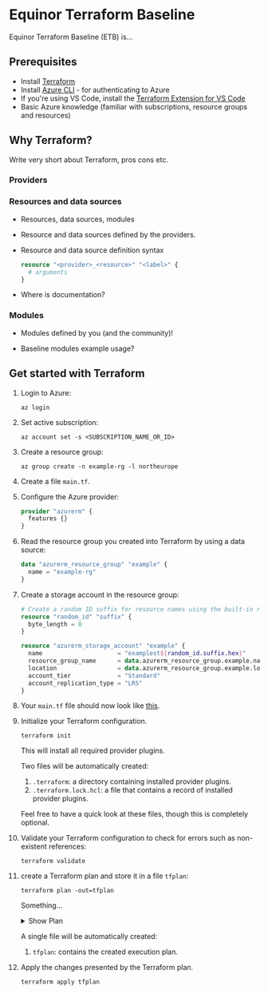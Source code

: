 # Equinor Terraform Baseline

Equinor Terraform Baseline (ETB) is...

## Prerequisites

- Install [Terraform](https://developer.hashicorp.com/terraform/downloads)
- Install [Azure CLI](https://learn.microsoft.com/en-us/cli/azure/install-azure-cli) - for authenticating to Azure
- If you're using VS Code, install the [Terraform Extension for VS Code](https://marketplace.visualstudio.com/items?itemName=hashicorp.terraform)
- Basic Azure knowledge (familiar with subscriptions, resource groups and resources)

## Why Terraform?

Write very short about Terraform, pros cons etc.

### Providers

### Resources and data sources

- Resources, data sources, modules

- Resource and data sources defined by the providers.

- Resource and data source definition syntax

    ```terraform
    resource "<provider>_<resource>" "<label>" {
      # arguments
    }
    ```

- Where is documentation?

### Modules

- Modules defined by you (and the community)!

- Baseline modules example usage?

## Get started with Terraform

1. Login to Azure:

    ```console
    az login
    ```

1. Set active subscription:

    ```console
    az account set -s <SUBSCRIPTION_NAME_OR_ID>
    ```

1. Create a resource group:

    ```console
    az group create -n example-rg -l northeurope
    ```

1. Create a file `main.tf`.

1. Configure the Azure provider:

    ```terraform
    provider "azurerm" {
      features {}
    }
    ```

1. Read the resource group you created into Terraform by using a data source:

    ```terraform
    data "azurerm_resource_group" "example" {
      name = "example-rg"
    }
    ```

1. Create a storage account in the resource group:

    ```terraform
    # Create a random ID suffix for resource names using the built-in random provider
    resource "random_id" "suffix" {
      byte_length = 8
    }

    resource "azurerm_storage_account" "example" {
      name                     = "examplest${random_id.suffix.hex}"
      resource_group_name      = data.azurerm_resource_group.example.name
      location                 = data.azurerm_resource_group.example.location
      account_tier             = "Standard"
      account_replication_type = "LRS"
    }
    ```

1. Your `main.tf` file should now look like [this](terraform/main.tf).

1. Initialize your Terraform configuration.

    ```console
    terraform init
    ```

    This will install all required provider plugins.

    Two files will be automatically created:

    1. `.terraform`: a directory containing installed provider plugins.
    1. `.terraform.lock.hcl`: a file that contains a record of installed provider plugins.

    Feel free to have a quick look at these files, though this is completely optional.

1. Validate your Terraform configuration to check for errors such as non-existent references:

    ```console
    terraform validate
    ```

1. create a Terraform plan and store it in a file `tfplan`:

    ```console
    terraform plan -out=tfplan
    ```

    Something...

    <details><summary>Show Plan</summary>

    ```terraform
    data.azurerm_resource_group.example: Reading...
    data.azurerm_resource_group.example: Read complete after 0s [id=/subscriptions/<SUBSCRIPTION_ID>/resourceGroups/example-rg]

    Terraform used the selected providers to generate the following execution plan. Resource actions are indicated with the following symbols:
      + create

    Terraform will perform the following actions:

      # azurerm_storage_account.example will be created
      + resource "azurerm_storage_account" "example" {
          + access_tier                       = (known after apply)
          + account_kind                      = "StorageV2"
          + account_replication_type          = "LRS"
          + account_tier                      = "Standard"
          + allow_nested_items_to_be_public   = true
          + cross_tenant_replication_enabled  = true
          + default_to_oauth_authentication   = false
          + enable_https_traffic_only         = true
          + id                                = (known after apply)
          + infrastructure_encryption_enabled = false
          + is_hns_enabled                    = false
          + large_file_share_enabled          = (known after apply)
          + location                          = "northeurope"
          + min_tls_version                   = "TLS1_2"
          + name                              = (known after apply)
          + nfsv3_enabled                     = false
          + primary_access_key                = (sensitive value)
          + primary_blob_connection_string    = (sensitive value)
          + primary_blob_endpoint             = (known after apply)
          + primary_blob_host                 = (known after apply)
          + primary_connection_string         = (sensitive value)
          + primary_dfs_endpoint              = (known after apply)
          + primary_dfs_host                  = (known after apply)
          + primary_file_endpoint             = (known after apply)
          + primary_file_host                 = (known after apply)
          + primary_location                  = (known after apply)
          + primary_queue_endpoint            = (known after apply)
          + primary_queue_host                = (known after apply)
          + primary_table_endpoint            = (known after apply)
          + primary_table_host                = (known after apply)
          + primary_web_endpoint              = (known after apply)
          + primary_web_host                  = (known after apply)
          + public_network_access_enabled     = true
          + queue_encryption_key_type         = "Service"
          + resource_group_name               = "example-rg"
          + secondary_access_key              = (sensitive value)
          + secondary_blob_connection_string  = (sensitive value)
          + secondary_blob_endpoint           = (known after apply)
          + secondary_blob_host               = (known after apply)
          + secondary_connection_string       = (sensitive value)
          + secondary_dfs_endpoint            = (known after apply)
          + secondary_dfs_host                = (known after apply)
          + secondary_file_endpoint           = (known after apply)
          + secondary_file_host               = (known after apply)
          + secondary_location                = (known after apply)
          + secondary_queue_endpoint          = (known after apply)
          + secondary_queue_host              = (known after apply)
          + secondary_table_endpoint          = (known after apply)
          + secondary_table_host              = (known after apply)
          + secondary_web_endpoint            = (known after apply)
          + secondary_web_host                = (known after apply)
          + sftp_enabled                      = false
          + shared_access_key_enabled         = true
          + table_encryption_key_type         = "Service"
        }

      # random_id.suffix will be created
      + resource "random_id" "suffix" {
          + b64_std     = (known after apply)
          + b64_url     = (known after apply)
          + byte_length = 8
          + dec         = (known after apply)
          + hex         = (known after apply)
          + id          = (known after apply)
        }

    Plan: 2 to add, 0 to change, 0 to destroy.

    ─────────────────────────────────────────────────────────────────────────────────────────────────────────────────────────────────────────────────────────────────────────────────────────────────────────────────────────────────────

    Saved the plan to: tfplan

    To perform exactly these actions, run the following command to apply:
        terraform apply "tfplan"
    ```

    </details>

    A single file will be automatically created:

    1. `tfplan`: contains the created execution plan.

1. Apply the changes presented by the Terraform plan.

    ```console
    terraform apply tfplan
    ```
